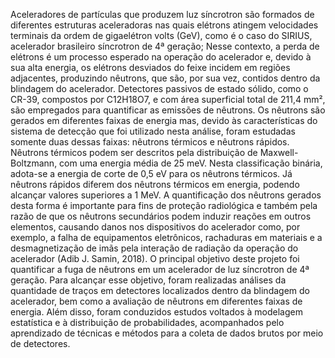 Aceleradores de partículas que produzem luz síncrotron são formados de diferentes estruturas aceleradoras nas quais elétrons atingem velocidades terminais da ordem de gigaelétron volts (GeV), como é o caso do SIRIUS, acelerador brasileiro síncrotron de 4ª geração; Nesse contexto, a perda de elétrons é um processo esperado na operação do acelerador e, devido à sua alta energia, os elétrons desviados do feixe incidem em regiões adjacentes, produzindo nêutrons, que são, por sua vez, contidos dentro da blindagem do acelerador. 
Detectores passivos de estado sólido, como o CR-39, compostos por C12H18O7, e com área superficial total de 211,4 mm², são empregados para quantificar as emissões de nêutrons. Os nêutrons são gerados em diferentes faixas de energia mas, devido às características do sistema de detecção que foi utilizado nesta análise, foram estudadas somente duas dessas faixas: nêutrons térmicos e nêutrons rápidos. Nêutrons térmicos podem ser descritos pela distribuição de Maxwell-Boltzmann, com uma energia média de 25 meV. Nesta classificação binária, adota-se a energia de corte de 0,5 eV para os nêutrons térmicos. Já nêutrons rápidos diferem dos nêutrons térmicos em energia, podendo alcançar valores superiores a 1 MeV. 
A quantificação dos nêutrons gerados desta forma é importante para fins de proteção radiológica e também pela razão de que os nêutrons secundários podem induzir reações em outros elementos, causando danos nos dispositivos do acelerador como, por exemplo, a falha de equipamentos eletrônicos, rachaduras em materiais e a desmagnetização de imãs pela interação de radiação da operação do acelerador (Adib J. Samin, 2018). 
O principal objetivo deste projeto foi quantificar a fuga de nêutrons em um acelerador de luz síncrotron de 4ª geração. Para alcançar esse objetivo, foram realizadas análises da quantidade de traços em detectores localizados dentro da blindagem do acelerador, bem como a avaliação de nêutrons em diferentes faixas de energia. Além disso, foram conduzidos estudos voltados à modelagem estatística e à distribuição de probabilidades, acompanhados pelo aprendizado de técnicas e métodos para a coleta de dados brutos por meio de detectores.

